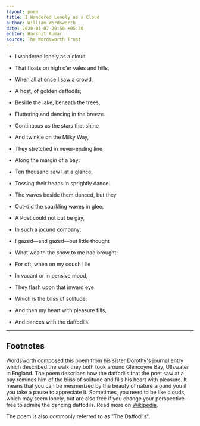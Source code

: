 ```yaml
---
layout: poem
title: I Wandered Lonely as a Cloud
author: William Wordsworth
date: 2020-01-07 20:50 +05:30
editor: Harshit Kumar
source: The Wordsworth Trust
---
```


- I wandered lonely as a cloud
- That floats on high o’er vales and hills,
- When all at once I saw a crowd,
- A host, of golden daffodils;
- Beside the lake, beneath the trees,
- Fluttering and dancing in the breeze.

- Continuous as the stars that shine
- And twinkle on the Milky Way,
- They stretched in never-ending line
- Along the margin of a bay:
- Ten thousand saw I at a glance,
- Tossing their heads in sprightly dance.

- The waves beside them danced, but they
- Out-did the sparkling waves in glee:
- A Poet could not but be gay,
- In such a jocund company:
- I gazed—and gazed—but little thought
- What wealth the show to me had brought:

- For oft, when on my couch I lie
- In vacant or in pensive mood,
- They flash upon that inward eye
- Which is the bliss of solitude;
- And then my heart with pleasure fills,
- And dances with the daffodils.

---

## Footnotes

Wordsworth composed this poem from his sister Dorothy's journal entry which described the walk they both took around Glencoyne Bay, Ullswater in England. The poem describes how the daffodils that the poet saw at a bay reminds him of the bliss of solitude and fills his heart with pleasure. It means that you can be mesmerized by the beauty of nature around you if you take a pause to appreciate it. Sometimes, you need to be like clouds, which may seem lonely, but are also free if you change your perspective -- free to admire the dancing daffodils.  Read more on [Wikipedia](https://en.wikipedia.org/wiki/I_Wandered_Lonely_as_a_Cloud).

The poem is also commonly referred to as "The Daffodils".
